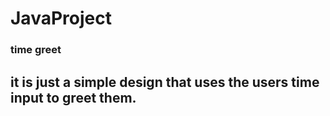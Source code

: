 # JavaProject
### time greet
## it is just a simple design that uses the users time input to greet them.
